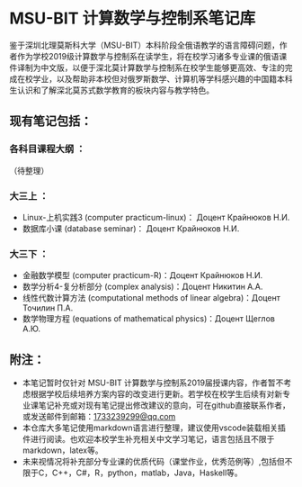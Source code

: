 # MSU-BIT 计算数学与控制系笔记库
鉴于深圳北理莫斯科大学（MSU-BIT）本科阶段全俄语教学的语言障碍问题，作者作为学校2019级计算数学与控制系在读学生，将在校学习诸多专业课的俄语课件译制为中文版，以便于深北莫计算数学与控制系在校学生能够更高效、专注的完成在校学业，以及帮助非本校但对俄罗斯数学、计算机等学科感兴趣的中国籍本科生认识和了解深北莫苏式数学教育的板块内容与教学特色。
## 现有笔记包括：
### 各科目课程大纲 ：
（待整理）
### 大三上 ：
* Linux-上机实践3 (computer practicum-linux)： Доцент Крайнюков Н.И.
* 数据库小课 (database seminar)： Доцент Крайнюков Н.И.
### 大三下 ：
* 金融数学模型 (computer practicum-R)：Доцент Крайнюков Н.И.
* 数学分析4-复分析部分 (complex analysis)：Доцент Никитин А.А.
* 线性代数计算方法 (computational methods of linear algebra)：Доцент Точилин П.А.
* 数学物理方程 (equations of mathematical physics)：Доцент Щеглов А.Ю.
## 附注：
* 本笔记暂时仅针对 MSU-BIT 计算数学与控制系2019届授课内容，作者暂不考虑根据学校后续培养方案内容的改变进行更新。若学校在校学生后续有对新专业课笔记补充或对现有笔记提出修改建议的意向，可在github直接联系作者，或发送邮件到邮箱：1733239299@qq.com
* 本仓库大多笔记使用markdown语言进行整理，建议使用vscode装载相关插件进行阅读。也欢迎本校学生补充相关中文学习笔记，语言包括且不限于markdown，latex等。
* 未来视情况将补充部分专业课的优质代码（课堂作业，优秀范例等）,包括但不限于C，C++，C#，R，python，matlab，Java，Haskell等。

